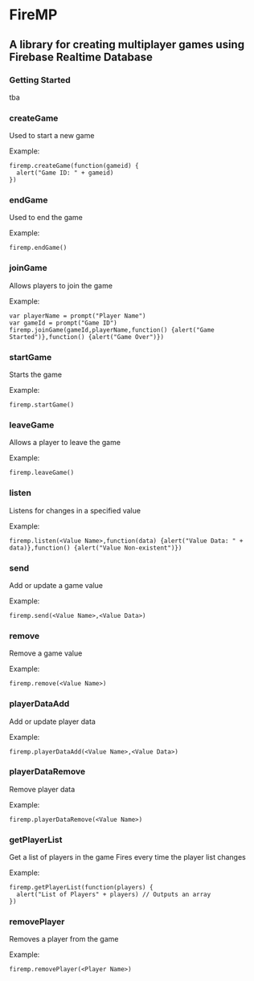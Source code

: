 # FireMP
## A library for creating multiplayer games using Firebase Realtime Database
### Getting Started
tba
### createGame
Used to start a new game

Example: 
```
firemp.createGame(function(gameid) {
  alert("Game ID: " + gameid)
})
```

### endGame
Used to end the game

Example:
```
firemp.endGame()
```

### joinGame
Allows players to join the game

Example:
```
var playerName = prompt("Player Name")
var gameId = prompt("Game ID")
firemp.joinGame(gameId,playerName,function() {alert("Game Started")},function() {alert("Game Over")})
```

### startGame
Starts the game

Example:
```
firemp.startGame()
```

### leaveGame
Allows a player to leave the game

Example:
```
firemp.leaveGame()
```

### listen
Listens for changes in a specified value

Example:
```
firemp.listen(<Value Name>,function(data) {alert("Value Data: " + data)},function() {alert("Value Non-existent")})
```

### send
Add or update a game value

Example:
```
firemp.send(<Value Name>,<Value Data>)
```

### remove
Remove a game value

Example:
```
firemp.remove(<Value Name>)
```

### playerDataAdd
Add or update player data

Example:
```
firemp.playerDataAdd(<Value Name>,<Value Data>)
```

### playerDataRemove
Remove player data

Example:
```
firemp.playerDataRemove(<Value Name>)
```

### getPlayerList
Get a list of players in the game
Fires every time the player list changes

Example:
```
firemp.getPlayerList(function(players) {
  alert("List of Players" + players) // Outputs an array
})
```

### removePlayer
Removes a player from the game

Example:
```
firemp.removePlayer(<Player Name>)
```